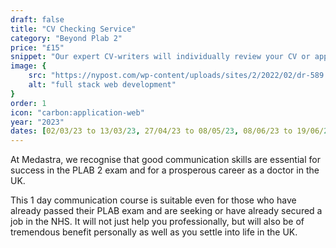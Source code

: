 ```yaml
---
draft: false
title: "CV Checking Service"
category: "Beyond Plab 2"
price: "£15"
snippet: "Our expert CV-writers will individually review your CV or application form and suggest personalized improvements."
image: {
    src: "https://nypost.com/wp-content/uploads/sites/2/2022/02/dr-589.jpg?resize=1536,1024&quality=75&strip=all",
    alt: "full stack web development"
}
order: 1
icon: "carbon:application-web"
year: "2023"
dates: [02/03/23 to 13/03/23, 27/04/23 to 08/05/23, 08/06/23 to 19/06/23, 13/07/23 to 24/07/23, 23/08/23 to 03/09/23, 28/09/23 to 09/10/23, 02/11/23 to 13/11/23, 23/11/23 to 04/12/23]
---
```


At Medastra, we recognise that good communication skills are essential for success in the PLAB 2 exam and for a prosperous career as a doctor in the UK.

This 1 day communication course is suitable even for those who have already passed their PLAB exam and are seeking or have already secured a job in the NHS. It will not just help you professionally, but will also be of tremendous benefit personally as well as you settle into life in the UK.